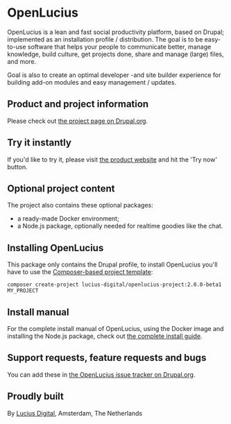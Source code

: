 # OpenLucius
OpenLucius is a lean and fast social productivity platform, based on Drupal; implemented as an installation profile / distribution. The goal is to be easy-to-use software that helps your people to communicate better, manage knowledge, build culture, get projects done, share and manage (large) files, and more.

Goal is also to create an optimal developer -and site builder experience for building add-on modules and easy management / updates.

## Product and project information
Please check out [the project page on Drupal.org](https://www.drupal.org/project/openlucius).

## Try it instantly
If you'd like to try it, please visit [the product website](https://www.getlucius.com) and hit the 'Try now' button.

## Optional project content
The project also contains these optional packages:
- a ready-made Docker environment;
- a Node.js package, optionally needed for realtime goodies like the chat.

## Installing OpenLucius
This package only contains the Drupal profile, to install OpenLucius you'll have to use the [Composer-based project template](https://github.com/lucius-digital/openlucius):

```
composer create-project lucius-digital/openlucius-project:2.0.0-beta1 MY_PROJECT
```

## Install manual
For the complete install manual of OpenLucius, using the Docker image and installing the Node.js package, check out [the complete install guide](https://www.getlucius.com/en/product/open-source-install-guide).

## Support requests, feature requests and bugs
You can add these in [the OpenLucius issue tracker on Drupal.org](https://www.drupal.org/project/issues/openlucius).

## Proudly built
 By [Lucius Digital](https://www.lucius.digital/en), Amsterdam, The Netherlands

